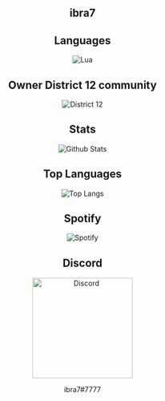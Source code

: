 
<h2 align="center">ibra7</h2>

<h2 align="center">Languages</h2>

<p align="center">
  <img alt="Lua" src="https://img.shields.io/badge/lua-%232C2D72.svg?style=for-the-badge&logo=lua&logoColor=white">
</p>

<h2 align="center">Owner District 12 community</h2>

<p align="center">
  <img alt="District 12" src="https://cdn.discordapp.com/attachments/739519317464580136/850954221113180200/512.png"/>
</p>

<h2 align="center">Stats</h2>

<p align="center">
  <img alt="Github Stats" src="https://github-readme-stats.vercel.app/api?username=g7755&show_icons=true&theme=algolia">
</p>

<h2 align="center">Top Languages</h2>

<p align="center">
  <img alt="Top Langs" src="https://github-readme-stats.vercel.app/api/top-langs/?username=g7755&theme=algolia">
</p>

<h2 align="center">Spotify</h2>

<p align="center">
  <img alt="Spotify" src="https://spotify-recently-played-readme.vercel.app/api?user=g775">
</p>

<h2 align="center">Discord</h2>

<p align="center">
  <img alt="Discord" src="https://brandslogos.com/wp-content/uploads/thumbs/discord-logo-vector.svg" width="200" height="200">
  <p align="center">ibra7#7777</p>
</p>



 

